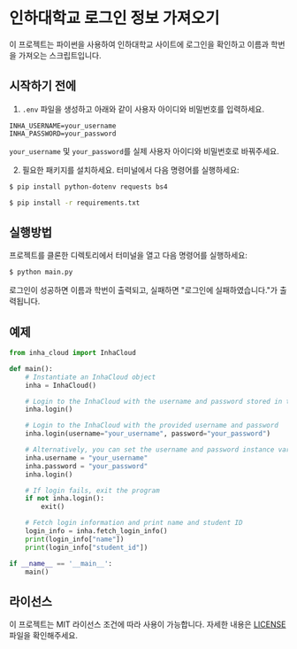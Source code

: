 # 인하대학교 로그인 정보 가져오기

이 프로젝트는 파이썬을 사용하여 인하대학교 사이트에 로그인을 확인하고 이름과 학번을 가져오는 스크립트입니다.

## 시작하기 전에

1. `.env` 파일을 생성하고 아래와 같이 사용자 아이디와 비밀번호를 입력하세요.

``` env
INHA_USERNAME=your_username
INHA_PASSWORD=your_password
```

`your_username` 및 `your_password`를 실제 사용자 아이디와 비밀번호로 바꿔주세요.

2. 필요한 패키지를 설치하세요. 터미널에서 다음 명령어를 실행하세요:

``` sh
$ pip install python-dotenv requests bs4
```

``` sh
$ pip install -r requirements.txt
```

## 실행방법

프로젝트를 클론한 디렉토리에서 터미널을 열고 다음 명령어를 실행하세요:

``` sh
$ python main.py
```

로그인이 성공하면 이름과 학번이 출력되고, 실패하면 "로그인에 실패하였습니다."가 출력됩니다.

## 예제

``` python
from inha_cloud import InhaCloud

def main():
    # Instantiate an InhaCloud object
    inha = InhaCloud()

    # Login to the InhaCloud with the username and password stored in the .env file
    inha.login()

    # Login to the InhaCloud with the provided username and password
    inha.login(username="your_username", password="your_password")

    # Alternatively, you can set the username and password instance variables and then login without passing them as arguments
    inha.username = "your_username"
    inha.password = "your_password"
    inha.login()

    # If login fails, exit the program
    if not inha.login():
        exit()

    # Fetch login information and print name and student ID
    login_info = inha.fetch_login_info()
    print(login_info["name"])
    print(login_info["student_id"])

if __name__ == '__main__':
    main()
```

## 라이선스

이 프로젝트는 MIT 라이선스 조건에 따라 사용이 가능합니다. 자세한 내용은 [LICENSE](/LICENSE) 파일을 확인해주세요.
